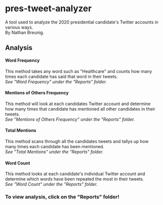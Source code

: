 # pres-tweet-analyzer
A tool used to analyze the 2020 presidential candidate's Twitter accounts in various ways. <br/>
By Nathan Breunig.

## Analysis
#### Word Frequency
This method takes any word such as "Healthcare" and counts how many times each candidate has said that word in their tweets. <br/>
*See "Word Frequency" under the "Reports" folder.*

#### Mentions of Others Frequency
This method will look at each candidates Twitter account and determine how many times that candidate has mentioned all other candidates in their tweets. <br/> 
*See "Mentions of Others Frequency" under the "Reports" folder.*

#### Total Mentions
This method scans through all the candidates tweets and tallys up how many times each candidate has been mentioned. <br/>
*See "Total Mentions" under the "Reports" folder.*

#### Word Count
This method looks at each candidate's individual Twitter account and determine which words have been repeated the most in their tweets.<br/>
*See "Word Count" under the "Reports" folder.*

### To view analysis, click on the "Reports" folder!
